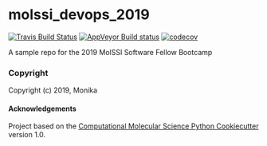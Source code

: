 molssi_devops_2019
==============================
[//]: # (Badges)
[![Travis Build Status](https://travis-ci.org/REPLACE_WITH_OWNER_ACCOUNT/molssi_devops_2019.png)](https://travis-ci.org/REPLACE_WITH_OWNER_ACCOUNT/molssi_devops_2019)
[![AppVeyor Build status](https://ci.appveyor.com/api/projects/status/REPLACE_WITH_APPVEYOR_LINK/branch/master?svg=true)](https://ci.appveyor.com/project/REPLACE_WITH_OWNER_ACCOUNT/molssi_devops_2019/branch/master)
[![codecov](https://codecov.io/gh/REPLACE_WITH_OWNER_ACCOUNT/molssi_devops_2019/branch/master/graph/badge.svg)](https://codecov.io/gh/REPLACE_WITH_OWNER_ACCOUNT/molssi_devops_2019/branch/master)

A sample repo for the 2019 MolSSI Software Fellow Bootcamp

### Copyright

Copyright (c) 2019, Monika


#### Acknowledgements
 
Project based on the 
[Computational Molecular Science Python Cookiecutter](https://github.com/molssi/cookiecutter-cms) version 1.0.
